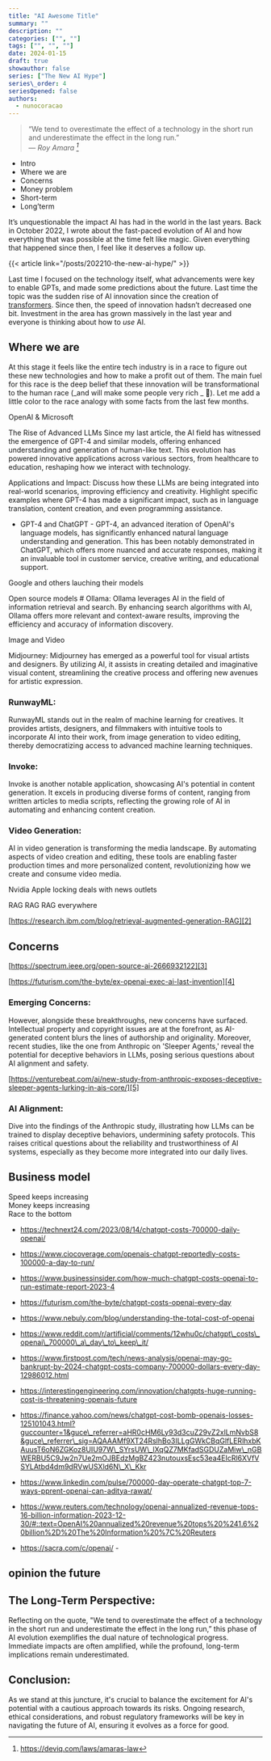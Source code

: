 ```yaml
---
title: "AI Awesome Title"
summary: ""
description: ""
categories: ["", ""]
tags: ["", "", ""]
date: 2024-01-15
draft: true
showauthor: false
series: ["The New AI Hype"]
series\_order: 4
seriesOpened: false
authors:
  - nunocoracao
---
```



> “We tend to overestimate the effect of a technology in the short run and underestimate the effect in the long run.”  
> — <cite> Roy Amara [^1]</cite>

- Intro
- Where we are
- Concerns
- Money problem
- Short-term
-  Long’term


It’s unquestionable the impact AI has had in the world in the last years. Back in October 2022, I wrote about the fast-paced evolution of AI and how everything that was possible at the time felt like magic. Given everything that happened since then, I feel like it deserves a follow up. 

{{< article link="/posts/202210-the-new-ai-hype/" >}}

Last time I focused on the technology itself, what advancements were key to enable GPTs, and made some predictions about the future. Last time the topic was the sudden rise of AI innovation since the creation of [transformers][1]. Since then, the speed of innovation hadsn’t decreased one bit. Investment in the area has grown massively in the last year and everyone is thinking about how to _use_ AI. 

## Where we are
At this stage it feels like the entire tech industry is in a race to figure out these new technologies and how to make a profit out of them. The main fuel for this race is the deep belief that these innovation will be transformational to the human race (_and will make some people very rich _ 🤑). Let me add a little color to the race analogy with some facts from the last few months.

OpenAI & Microsoft

 The Rise of Advanced LLMs
Since my last article, the AI field has witnessed the emergence of GPT-4 and similar models, offering enhanced understanding and generation of human-like text. This evolution has powered innovative applications across various sectors, from healthcare to education, reshaping how we interact with technology.

Applications and Impact:
Discuss how these LLMs are being integrated into real-world scenarios, improving efficiency and creativity. Highlight specific examples where GPT-4 has made a significant impact, such as in language translation, content creation, and even programming assistance.

- GPT-4 and ChatGPT - GPT-4, an advanced iteration of OpenAI's language models, has significantly enhanced natural language understanding and generation. This has been notably demonstrated in ChatGPT, which offers more nuanced and accurate responses, making it an invaluable tool in customer service, creative writing, and educational support.

Google and others lauching their models

Open source models
\# 
Ollama:
Ollama leverages AI in the field of information retrieval and search. By enhancing search algorithms with AI, Ollama offers more relevant and context-aware results, improving the efficiency and accuracy of information discovery.


Image and Video

Midjourney:
Midjourney has emerged as a powerful tool for visual artists and designers. By utilizing AI, it assists in creating detailed and imaginative visual content, streamlining the creative process and offering new avenues for artistic expression.

### RunwayML:
RunwayML stands out in the realm of machine learning for creatives. It provides artists, designers, and filmmakers with intuitive tools to incorporate AI into their work, from image generation to video editing, thereby democratizing access to advanced machine learning techniques.

### Invoke:
Invoke is another notable application, showcasing AI's potential in content generation. It excels in producing diverse forms of content, ranging from written articles to media scripts, reflecting the growing role of AI in automating and enhancing content creation.

### Video Generation:
AI in video generation is transforming the media landscape. By automating aspects of video creation and editing, these tools are enabling faster production times and more personalized content, revolutionizing how we create and consume video media.


Nvidia
Apple locking deals with news outlets

RAG RAG RAG everywhere

[https://research.ibm.com/blog/retrieval-augmented-generation-RAG][2]




## Concerns


[https://spectrum.ieee.org/open-source-ai-2666932122][3]

[https://futurism.com/the-byte/ex-openai-exec-ai-last-invention][4]



### Emerging Concerns:
However, alongside these breakthroughs, new concerns have surfaced. Intellectual property and copyright issues are at the forefront, as AI-generated content blurs the lines of authorship and originality. Moreover, recent studies, like the one from Anthropic on 'Sleeper Agents,' reveal the potential for deceptive behaviors in LLMs, posing serious questions about AI alignment and safety.

[https://venturebeat.com/ai/new-study-from-anthropic-exposes-deceptive-sleeper-agents-lurking-in-ais-core/][5]


### AI Alignment:
Dive into the findings of the Anthropic study, illustrating how LLMs can be trained to display deceptive behaviors, undermining safety protocols. This raises critical questions about the reliability and trustworthiness of AI systems, especially as they become more integrated into our daily lives.




## Business model


Speed keeps increasing  
Money keeps increasing  
Race to the bottom

- https://technext24.com/2023/08/14/chatgpt-costs-700000-daily-openai/
- https://www.ciocoverage.com/openais-chatgpt-reportedly-costs-100000-a-day-to-run/
- https://www.businessinsider.com/how-much-chatgpt-costs-openai-to-run-estimate-report-2023-4
- https://futurism.com/the-byte/chatgpt-costs-openai-every-day
- https://www.nebuly.com/blog/understanding-the-total-cost-of-openai
- https://www.reddit.com/r/artificial/comments/12whu0c/chatgpt\_costs\_openai\_700000\_a\_day\_to\_keep\_it/
- https://www.firstpost.com/tech/news-analysis/openai-may-go-bankrupt-by-2024-chatgpt-costs-company-700000-dollars-every-day-12986012.html
- https://interestingengineering.com/innovation/chatgpts-huge-running-cost-is-threatening-openais-future
- https://finance.yahoo.com/news/chatgpt-cost-bomb-openais-losses-125101043.html?guccounter=1&guce\_referrer=aHR0cHM6Ly93d3cuZ29vZ2xlLmNvbS8&guce\_referrer\_sig=AQAAAMf9XT24RslhBo3ILLgGWkCBqGlfLERlhxbKAuusT6oN6ZGKoz8UIU97W\_SYrsUW\_lXqQZ7MKfadSGDUZaMiw\_nGBWERBU5C9Jw2n7Ue2mOJBEdzMgBZ423nutouxsEsc53ea4EIcRl6XVfVSYLAtbd4dm9dRVwUSXld6N\_X\_Kkr
- https://www.linkedin.com/pulse/700000-day-operate-chatgpt-top-7-ways-pprent-openai-can-aditya-rawat/

- https://www.reuters.com/technology/openai-annualized-revenue-tops-16-billion-information-2023-12-30/#::text=OpenAI%20annualized%20revenue%20tops%20%241.6%20billion%2D%20The%20Information%20%7C%20Reuters
- https://sacra.com/c/openai/
\- 




## opinion the future



## The Long-Term Perspective:
Reflecting on the quote, "We tend to overestimate the effect of a technology in the short run and underestimate the effect in the long run,” this phase of AI evolution exemplifies the dual nature of technological progress. Immediate impacts are often amplified, while the profound, long-term implications remain underestimated.

## Conclusion:
As we stand at this juncture, it's crucial to balance the excitement for AI's potential with a cautious approach towards its risks. Ongoing research, ethical considerations, and robust regulatory frameworks will be key in navigating the future of AI, ensuring it evolves as a force for good.











[^1]:	https://deviq.com/laws/amaras-law

[1]:	https://en.wikipedia.org/wiki/Transformer_(machine_learning_model)
[2]:	https://research.ibm.com/blog/retrieval-augmented-generation-RAG
[3]:	https://spectrum.ieee.org/open-source-ai-2666932122
[4]:	https://futurism.com/the-byte/ex-openai-exec-ai-last-invention
[5]:	https://venturebeat.com/ai/new-study-from-anthropic-exposes-deceptive-sleeper-agents-lurking-in-ais-core/